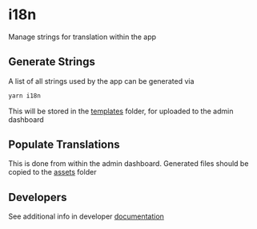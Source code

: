 # i18n

Manage strings for translation within the app

## Generate Strings

A list of all strings used by the app can be generated via

```bash
yarn i18n
```

This will be stored in the [templates](./templates/) folder, for uploaded to the admin dashboard

## Populate Translations

This is done from within the admin dashboard. Generated files should be copied to the [assets](./assets/) folder

## Developers

See additional info in developer [documentation](https://docs.picsa.app/translations)
